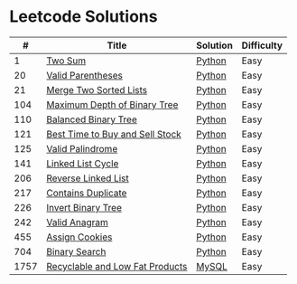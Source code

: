 # Leetcode Solutions

| #    | Title                                                                                             | Solution                                                  | Difficulty |
| ---- | ------------------------------------------------------------------------------------------------- | --------------------------------------------------------- | ---------- |
| 1    | [Two Sum](https://leetcode.com/problems/two-sum/)                                                 | [Python](./Python/1-two-sum.py)                           | Easy       |
| 20   | [Valid Parentheses](https://leetcode.com/problems/valid-parentheses/)                             | [Python](./Python/20-valid-parentheses.py)                | Easy       |
| 21   | [Merge Two Sorted Lists](https://leetcode.com/problems/merge-two-sorted-lists/)                   | [Python](./Python/21-merge-two-sorted-lists.py)           | Easy       |
| 104  | [Maximum Depth of Binary Tree](https://leetcode.com/problems/maximum-depth-of-binary-tree/)       | [Python](./Python/104-maximum-depth-of-binary-tree.py)    | Easy       |
| 110  | [Balanced Binary Tree](https://leetcode.com/problems/balanced-binary-tree/)                       | [Python](./Python/110-balanced-binary-tree.py)            | Easy       |
| 121  | [Best Time to Buy and Sell Stock](https://leetcode.com/problems/best-time-to-buy-and-sell-stock/) | [Python](./Python/121-best-time-to-buy-and-sell-stock.py) | Easy       |
| 125  | [Valid Palindrome](https://leetcode.com/problems/valid-palindrome/)                               | [Python](./Python/125-valid-palindrome.py)                | Easy       |
| 141  | [Linked List Cycle](https://leetcode.com/problems/linked-list-cycle/)                             | [Python](./Python/141-linked-list-cycle.py)               | Easy       |
| 206  | [Reverse Linked List](https://leetcode.com/problems/reverse-linked-list/)                         | [Python](./Python/206-reverse-linked-list.py)             | Easy       |
| 217  | [Contains Duplicate](https://leetcode.com/problems/contains-duplicate/)                           | [Python](./Python/217-contains-duplicate.py)              | Easy       |
| 226  | [Invert Binary Tree](https://leetcode.com/problems/invert-binary-tree/)                           | [Python](./Python/226-invert-binary-tree.py)              | Easy       |
| 242  | [Valid Anagram](https://leetcode.com/problems/valid-anagram/)                                     | [Python](./Python/242-valid-anagram.py)                   | Easy       |
| 455  | [Assign Cookies](https://leetcode.com/problems/assign-cookies/)                                   | [Python](./Python/455-assign-cookies.py)                  | Easy       |
| 704  | [Binary Search](https://leetcode.com/problems/binary-search/description/)                         | [Python](./Python/704-binary-search.py)                   | Easy       |
| 1757 | [Recyclable and Low Fat Products](https://leetcode.com/problems/recyclable-and-low-fat-products/) | [MySQL](./MySQL/1757-recyclable-and-low-fat-products.sql) | Easy       |
